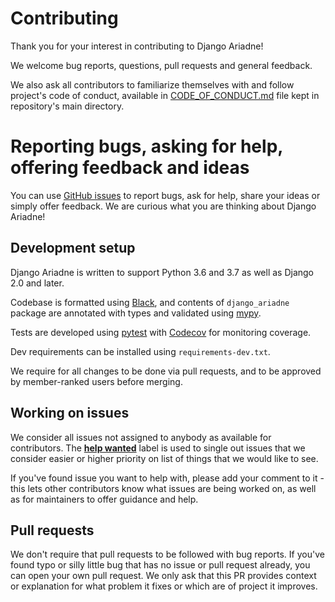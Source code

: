# Contributing

Thank you for your interest in contributing to Django Ariadne!

We welcome bug reports, questions, pull requests and general feedback.

We also ask all contributors to familiarize themselves with and follow project's code of conduct, available in [CODE_OF_CONDUCT.md](CODE_OF_CONDUCT.md) file kept in repository's main directory.


# Reporting bugs, asking for help, offering feedback and ideas

You can use [GitHub issues](https://github.com/mirumee/django-ariadne/issues) to report bugs, ask for help, share your ideas or simply offer feedback. We are curious what you are thinking about Django Ariadne!


## Development setup

Django Ariadne is written to support Python 3.6 and 3.7 as well as Django 2.0 and later.

Codebase is formatted using [Black](https://github.com/ambv/black), and contents of `django_ariadne` package are annotated with types and validated using [mypy](http://mypy-lang.org/index.html).

Tests are developed using [pytest](https://pytest.org/) with [Codecov](https://codecov.io/gh/mirumee/django-ariadne) for monitoring coverage.

Dev requirements can be installed using `requirements-dev.txt`.

We require for all changes to be done via pull requests, and to be approved by member-ranked users before merging.


## Working on issues

We consider all issues not assigned to anybody as available for contributors. The **[help wanted](https://github.com/mirumee/django-ariadne/labels/help%20wanted)** label is used to single out issues that we consider easier or higher priority on list of things that we would like to see.

If you've found issue you want to help with, please add your comment to it - this lets other contributors know what issues are being worked on, as well as for maintainers to offer guidance and help.


## Pull requests

We don't require that pull requests to be followed with bug reports. If you've found typo or silly little bug that has no issue or pull request already, you can open your own pull request. We only ask that this PR provides context or explanation for what problem it fixes or which are of project it improves.